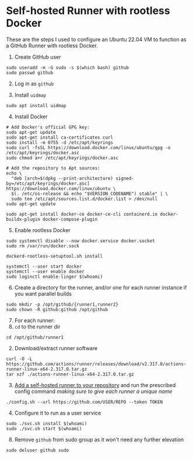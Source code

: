 # Self-hosted Runner with rootless Docker

These are the steps I used to configure an Ubuntu 22.04 VM to function as a GitHub Runner with rootless Docker.

1. Create GitHub user
```shell
sudo useradd -m -G sudo -s $(which bash) github
sudo passwd github
```

2. Log in as `github`

3. Install `uidmap`
```shell
sudo apt install uidmap
```

4. Install Docker
```shell
# Add Docker's official GPG key:
sudo apt-get update
sudo apt-get install ca-certificates curl
sudo install -m 0755 -d /etc/apt/keyrings
sudo curl -fsSL https://download.docker.com/linux/ubuntu/gpg -o /etc/apt/keyrings/docker.asc
sudo chmod a+r /etc/apt/keyrings/docker.asc

# Add the repository to Apt sources:
echo \
  "deb [arch=$(dpkg --print-architecture) signed-by=/etc/apt/keyrings/docker.asc] https://download.docker.com/linux/ubuntu \
  $(. /etc/os-release && echo "$VERSION_CODENAME") stable" | \
  sudo tee /etc/apt/sources.list.d/docker.list > /dev/null
sudo apt-get update

sudo apt-get install docker-ce docker-ce-cli containerd.io docker-buildx-plugin docker-compose-plugin
```

5. Enable rootless Docker
```shell
sudo systemctl disable --now docker.service docker.socket
sudo rm /var/run/docker.sock

dockerd-rootless-setuptool.sh install

systemctl --user start docker
systemctl --user enable docker
sudo loginctl enable-linger $(whoami)
```

6. Create a directory for the runner, and/or one for each runner instance if you want parallel builds
```shell
sudo mkdir -p /opt/github/{runner1,runner2}
sudo chown -R github:github /opt/github
```

7. For each runner:
  1. `cd` to the runner dir
```shell
cd /opt/github/runner1
```
  2. Download/extract runner software
```shell
curl -O -L https://github.com/actions/runner/releases/download/v2.317.0/actions-runner-linux-x64-2.317.0.tar.gz
tar xzf ./actions-runner-linux-x64-2.317.0.tar.gz
```
  3. [Add a self-hosted runner to your repository](https://docs.github.com/en/actions/hosting-your-own-runners/managing-self-hosted-runners/adding-self-hosted-runners#adding-a-self-hosted-runner-to-a-repository) and run the prescribed config command *making sure to give each runner a unique name*
```shell
./config.sh --url https://github.com/USER/REPO --token TOKEN
```
  4. Configure it to run as a user service
```shell
sudo ./svc.sh install $(whoami)
sudo ./svc.sh start $(whoami)
```

8. Remove `github` from sudo group as it won't need any further elevation
```shell
sudo deluser github sudo
```